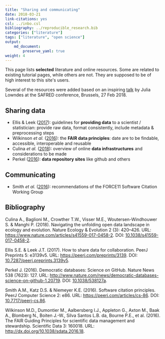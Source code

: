 ```yaml
---
title: "Sharing and communicating"
date: 2018-03-21
link-citations: yes
csl: ../inbo.csl
bibliography: ../reproducible_research.bib
categories: ["literature"]
tags: ["literature", "open science"]
output: 
    md_document:
        preserve_yaml: true
weight: 4
---
```


This page lists **selected** literature and online resources. Some are
related to existing tutorial pages, while others are not. They are
supposed to be of high interest to this site's users.

Several of the resources were added based on an inspiring
[talk](https://docs.google.com/presentation/d/10KkXEv4r3wWtdKvB6RFOPe809eMNldODaRqQxn-jeME/edit?usp=sharing)
by Julia Lowndes at the SAFRED conference, Brussels, 27 Feb 2018.

Sharing data
------------

-   Ellis & Leek ([2017](#ref-ellis_how_2017)): guidelines for
    **providing data** to a scientist / statistician: provide raw data,
    format consistently, include metadata & preprocessing steps
-   Wilkinson *et al.* ([2016](#ref-wilkinson_fair_2016)): the **FAIR
    data principles**: date are to be findable, accessible,
    interoperable and reusable
-   Culina *et al.* ([2018](#ref-culina_navigating_2018)): overview of
    online **data infrastructures** and considerations to be made
-   Perkel ([2016](#ref-perkel_democratic_2016)): **data repository
    sites** like github and others

Communicating
-------------

-   Smith *et al.* ([2016](#ref-smith_software_2016)): recommendations
    of the FORCE11 Software Citation Working Group

Bibliography
------------

Culina A., Baglioni M., Crowther T.W., Visser M.E., Woutersen-Windhouwer
S. & Manghi P. (2018). Navigating the unfolding open data landscape in
ecology and evolution. Nature Ecology & Evolution 2 (3): 420–426. URL:
<https://www.nature.com/articles/s41559-017-0458-2>. DOI:
[10.1038/s41559-017-0458-2](https://doi.org/10.1038/s41559-017-0458-2).

Ellis S.E. & Leek J.T. (2017). How to share data for collaboration.
PeerJ Preprints 5: e3139v5. URL: <https://peerj.com/preprints/3139>.
DOI:
[10.7287/peerj.preprints.3139v5](https://doi.org/10.7287/peerj.preprints.3139v5).

Perkel J. (2016). Democratic databases: Science on GitHub. Nature News
538 (7623): 127. URL:
<http://www.nature.com/news/democratic-databases-science-on-github-1.20719>.
DOI: [10.1038/538127a](https://doi.org/10.1038/538127a).

Smith A.M., Katz D.S. & Niemeyer K.E. (2016). Software citation
principles. PeerJ Computer Science 2: e86. URL:
<https://peerj.com/articles/cs-86>. DOI:
[10.7717/peerj-cs.86](https://doi.org/10.7717/peerj-cs.86).

Wilkinson M.D., Dumontier M., Aalbersberg I.J., Appleton G., Axton M.,
Baak A., Blomberg N., Boiten J.-W., Silva Santos L.B. da, Bourne P.E.,
et al. (2016). The FAIR Guiding Principles for scientific data
management and stewardship. Scientific Data 3: 160018. URL:
<http://dx.doi.org/10.1038/sdata.2016.18>.
